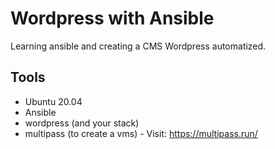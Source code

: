 # Wordpress with Ansible
Learning ansible and creating a CMS Wordpress automatized.

## Tools

 - Ubuntu 20.04
 - Ansible
 - wordpress (and your stack)
 - multipass (to create a vms) - Visit: https://multipass.run/